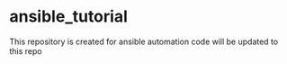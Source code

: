 # ansible_tutorial
This repository is created for ansible
automation code will be updated to this repo
